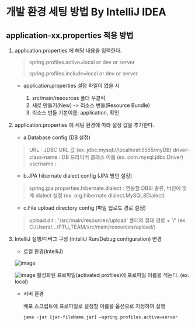 # 개발 환경 세팅 방법 By IntelliJ IDEA
## application-xx.properties 적용 방법
1. application.properties 에 해당 내용을 입력한다.
   
    > spring.profiles.active=local or dev or server
    > 
    > spring.profiles.include=local or dev or server

    - application.properties 설정 파일이 없을 시
  
        1. src/main/resources 폴더 우클릭
        2. 새로 만들기(New) -> 리소스 번들(Resource Bundle)
        3. 리소스 번들 기본이름: application, 확인

2. application.properties 에 세팅 환경에 따라 설정 값을 추가한다.
    - a.Database config (DB 설정)
    > URL : JDBC URL 값 (ex. jdbc:mysql://localhost:5555/myDB)
    > driver-class-name : DB 드라이버 클래스 이름 (ex. com.mysql.jdbc.Driver)
    > username :
   
    - b.JPA hibernate dialect config (JPA 방언 설정)
    > spring.jpa.properties.hibernate.dialect : 연동할 DB의 종류, 버전에 맞게 dialect 설정 (ex. org.hibernate.dialect.MySQL8Dialect)
 
    - c.File upload directory config (파일 업로드 경로 설정)
    > upload.dir : '/src/main/resources/upload' 폴더의 절대 경로 + '/' (ex. C:/Users/.../PTU_TEAM/src/main/resources/upload/)
    
3. IntelliJ 실행/디버그 구성 (IntelliJ Run/Debug configuration) 변경
   - 로컬 환경(IntelliJ)
   
   ![image](https://github.com/Park-Github/PTU_TEAM/assets/114387241/c8840d3d-1cef-428e-889e-38d02f9877bd)

   ![image](https://github.com/Park-Github/PTU_TEAM/assets/114387241/d611259d-a10d-45f6-8b33-9c1c4660fc12)
   활성화된 프로파일(activated profiles)에 프로파일 이름을 적는다. (ex. local)
   
   - 서버 환경

      배포 스크립트에 프로파일로 설정할 이름을 옵션으로 지정하여 실행
     ```
     java -jar [jar-fileName.jar] —spring.profiles.active=server
     ```    

